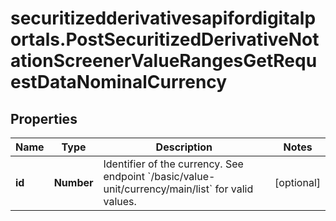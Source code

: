 # securitizedderivativesapifordigitalportals.PostSecuritizedDerivativeNotationScreenerValueRangesGetRequestDataNominalCurrency

## Properties

Name | Type | Description | Notes
------------ | ------------- | ------------- | -------------
**id** | **Number** | Identifier of the currency. See endpoint &#x60;/basic/value-unit/currency/main/list&#x60; for valid values. | [optional] 


